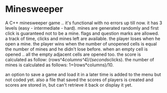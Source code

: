 # Minesweeper
A C++ minesweeper game .. it's functional with no errors up till now.
it has 3 levels (easy - intermediate - hard).
mines are generated randomly and first click is guaranteed not to be a mine.
flags and question marks are allowed.
a track of time, clicks and mines left are available.
the player loses when he open a mine.
the player wins when the number of unopened cells is equal the number of mines and he didn't lose before.
when an empty cell is opened .. all the empty adjacent cells are opened too.
the score is calculated as follow: (rows^4*columns^4)/(seconds*clicks).
the number of mines is calculated as follows: 1+(rows*columns)/10.

an option to save a game and load it in a later time is added to the menu but not coded yet.
also a file that saved the scores of players is created and scores are stored in, but can't retrieve it back or display it yet.
